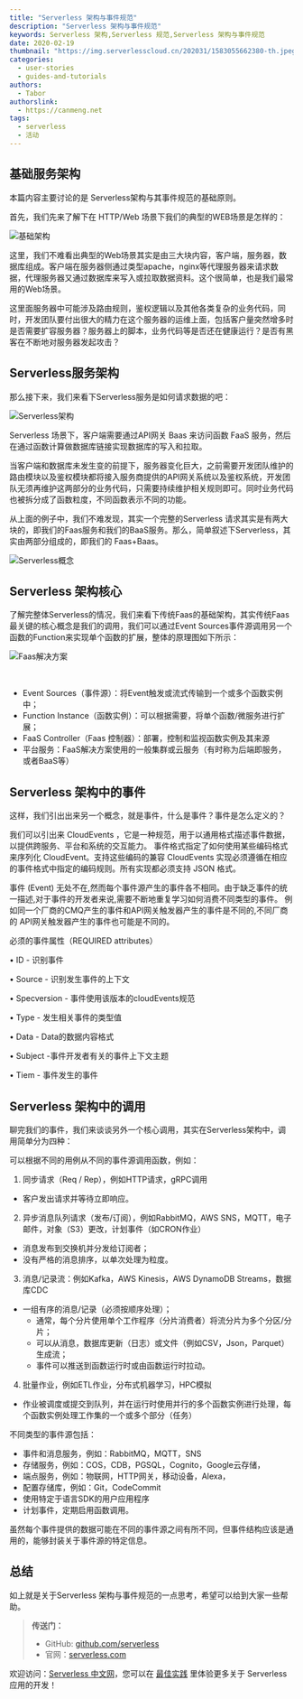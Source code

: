 ```yaml
---
title: "Serverless 架构与事件规范"
description: "Serverless 架构与事件规范"
keywords: Serverless 架构,Serverless 规范,Serverless 架构与事件规范
date: 2020-02-19
thumbnail: "https://img.serverlesscloud.cn/202031/1583055662380-th.jpeg"
categories:
  - user-stories
  - guides-and-tutorials
authors:
  - Tabor
authorslink:
  - https://canmeng.net
tags:
  - serverless
  - 活动  
---
```


## 基础服务架构

本篇内容主要讨论的是 Serverless架构与其事件规范的基础原则。

首先，我们先来了解下在 HTTP/Web 场景下我们的典型的WEB场景是怎样的：

![基础架构](https://img.serverlesscloud.cn/2020219/1582071938229-0ss0kt5k5y.png)

这里，我们不难看出典型的Web场景其实是由三大块内容，客户端，服务器，数据库组成。客户端在服务器侧通过类型apache，nginx等代理服务器来请求数据，代理服务器又通过数据库来写入或拉取数据资料。这个很简单，也是我们最常用的Web场景。

这里面服务器中可能涉及路由规则，鉴权逻辑以及其他各类复杂的业务代码，同时，开发团队要付出很大的精力在这个服务器的运维上面，包括客户量突然增多时是否需要扩容服务器？服务器上的脚本，业务代码等是否还在健康运行？是否有黑客在不断地对服务器发起攻击？

## Serverless服务架构

那么接下来，我们来看下Serverless服务是如何请求数据的吧：

![Serverless架构](https://img.serverlesscloud.cn/2020219/1582071941646-2tk1dkknal.png)

Serverless 场景下，客户端需要通过API网关 Baas 来访问函数 FaaS 服务，然后在通过函数计算做数据库链接实现数据库的写入和拉取。

当客户端和数据库未发生变的前提下，服务器变化巨大，之前需要开发团队维护的路由模块以及鉴权模块都将接入服务商提供的API网关系统以及鉴权系统，开发团队无须再维护这两部分的业务代码，只需要持续维护相关规则即可。同时业务代码也被拆分成了函数粒度，不同函数表示不同的功能。

从上面的例子中，我们不难发现，其实一个完整的Serverless 请求其实是有两大块的，即我们的Faas服务和我们的BaaS服务。那么，简单叙述下Serverless，其实由两部分组成的，即我们的 Faas+Baas。

![Serverless概念](https://img.serverlesscloud.cn/2020219/1582071945749-78hlpxnphq.png)

## Serverless 架构核心

了解完整体Serverless的情况，我们来看下传统Faas的基础架构，其实传统Faas最关键的核心概念是我们的调用，我们可以通过Event Sources事件源调用另一个函数的Function来实现单个函数的扩展，整体的原理图如下所示：

![Faas解决方案](https://img.serverlesscloud.cn/2020219/1582071959211-tdpoeu8650.png)

​

- Event Sources（事件源）：将Event触发或流式传输到一个或多个函数实例中；
- Function Instance（函数实例）：可以根据需要，将单个函数/微服务进行扩展；
- FaaS Controller（Faas 控制器）：部署，控制和监视函数实例及其来源
- 平台服务：FaaS解决方案使用的一般集群或云服务（有时称为后端即服务，或者BaaS等）

## Serverless 架构中的事件

这样，我们引出出来另一个概念，就是事件，什么是事件？事件是怎么定义的？  

我们可以引出来 CloudEvents ，它是⼀种规范，⽤于以通⽤格式描述事件数据，以提供跨服务、平台和系统的交互能⼒。 事件格式指定了如何使⽤某些编码格式来序列化 CloudEvent。⽀持这些编码的兼容 CloudEvents 实现必须遵循在相应的事件格式中指定的编码规则。所有实现都必须⽀持 JSON 格式。

事件 (Event) ⽆处不在,然⽽每个事件源产⽣的事件各不相同。由于缺乏事件的统⼀描述,对于事件的开发者来说,需要不断地重复学习如何消费不同类型的事件。 例如同⼀个⼚商的CMQ产⽣的事件和API⽹关触发器产⽣的事件是不同的,不同⼚商的 API⽹关触发器产⽣的事件也可能是不同的。

必须的事件属性（REQUIRED attributes） 

• ID - 识别事件 

• Source - 识别发⽣事件的上下⽂ 

• Specversion - 事件使⽤该版本的cloudEvents规范 

• Type - 发⽣相关事件的类型值 

• Data - Data的数据内容格式 

• Subject -事件开发者有关的事件上下⽂主题 

• Tiem - 事件发⽣的事件

## Serverless 架构中的调用

聊完我们的事件，我们来谈谈另外一个核心调用，其实在Serverless架构中，调用简单分为四种：

可以根据不同的用例从不同的事件源调用函数，例如：

1. 同步请求（Req / Rep），例如HTTP请求，gRPC调用

- 客户发出请求并等待立即响应。

2. 异步消息队列请求（发布/订阅），例如RabbitMQ，AWS SNS，MQTT，电子邮件，对象（S3）更改，计划事件（如CRON作业）

- 消息发布到交换机并分发给订阅者；
- 没有严格的消息排序，以单次处理为粒度。

3. 消息/记录流：例如Kafka，AWS Kinesis，AWS DynamoDB Streams，数据库CDC

- 一组有序的消息/记录（必须按顺序处理）；
    - 通常，每个分片使用单个工作程序（分片消费者）将流分片为多个分区/分片；
    - 可以从消息，数据库更新（日志）或文件（例如CSV，Json，Parquet）生成流；
    - 事件可以推送到函数运行时或由函数运行时拉动。

4. 批量作业，例如ETL作业，分布式机器学习，HPC模拟

- 作业被调度或提交到队列，并在运行时使用并行的多个函数实例进行处理，每个函数实例处理工作集的一个或多个部分（任务）

不同类型的事件源包括：

- 事件和消息服务，例如：RabbitMQ，MQTT，SNS
- 存储服务，例如：COS，CDB，PGSQL，Cognito，Google云存储，
- 端点服务，例如：物联网，HTTP网关，移动设备，Alexa，
- 配置存储库，例如：Git，CodeCommit
- 使用特定于语言SDK的用户应用程序
- 计划事件，定期启用函数调用。

虽然每个事件提供的数据可能在不同的事件源之间有所不同，但事件结构应该是通用的，能够封装关于事件源的特定信息。


## 总结

如上就是关于Serverless 架构与事件规范的一点思考，希望可以给到大家一些帮助。

> **传送门：**
>
> - GitHub: [github.com/serverless](https://github.com/serverless/serverless/blob/master/README_CN.md) 
> - 官网：[serverless.com](https://serverless.com/)

欢迎访问：[Serverless 中文网](https://serverlesscloud.cn)，您可以在 [最佳实践](https://serverlesscloud.cn/best-practice/) 里体验更多关于 Serverless 应用的开发！

